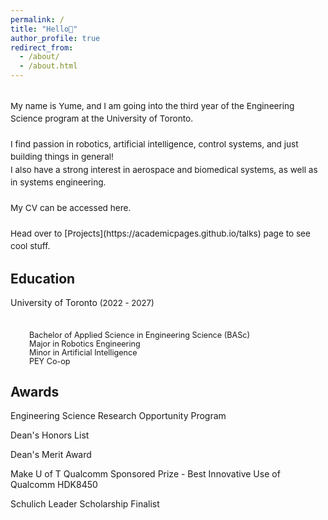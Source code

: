 ```yaml
---
permalink: /
title: "Hello👋"
author_profile: true
redirect_from: 
  - /about/
  - /about.html
---
```


<br>
<span style="line-height: 1.5; font-size: 0.97em">
  My name is Yume, and I am going into the third year of the Engineering Science program at the University of Toronto. <br>
  <br>
  I find passion in robotics, artificial intelligence, control systems, and just building things in general!<br>
  I also have a strong interest in aerospace and biomedical systems, as well as in systems engineering.<br>
  <br>
  My CV can be accessed here. <br>
  <br>
  Head over to [Projects](https://academicpages.github.io/talks) page to see cool stuff.
</span>

Education
------
<span style="display: block; margin-bottom: 20px;">University of Toronto<span style="font-size: 0.94em;">  (2022 - 2027)</span></span><br>
<span style="font-size: 0.9em; line-height:1.1; margin-left: 30px;">Bachelor of Applied Science in Engineering Science (BASc)</span><br>
<span style="font-size: 0.9em; line-height:1.1; margin-left: 30px;">Major in Robotics Engineering</span><br>
<span style="font-size: 0.9em; line-height:1.1; margin-left: 30px;">Minor in Artificial Intelligence</span><br>
<span style="font-size: 0.9em; line-height:1.1; margin-left: 30px;">PEY Co-op</span>

Awards
------
Engineering Science Research Opportunity Program 

Dean's Honors List

Dean's Merit Award 

Make U of T Qualcomm Sponsored Prize - Best Innovative Use of Qualcomm HDK8450

Schulich Leader Scholarship Finalist